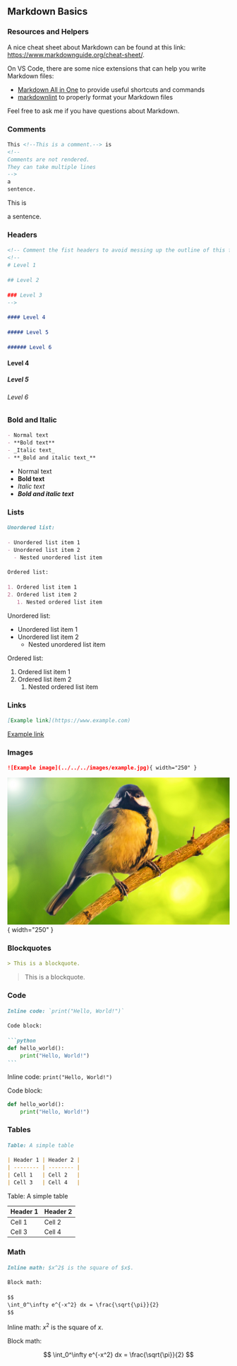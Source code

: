 ## Markdown Basics

### Resources and Helpers

A nice cheat sheet about Markdown can be found at this link: <https://www.markdownguide.org/cheat-sheet/>.

On VS Code, there are some nice extensions that can help you write Markdown files:

- [Markdown All in One](https://marketplace.visualstudio.com/items?itemName=yzhang.markdown-all-in-one) to provide useful shortcuts and commands
- [markdownlint](https://marketplace.visualstudio.com/items?itemName=DavidAnson.vscode-markdownlint) to properly format your Markdown files

Feel free to ask me if you have questions about Markdown.

### Comments

```markdown
This <!--This is a comment.--> is
<!--
Comments are not rendered.
They can take multiple lines
-->
a
sentence.
```

This <!--This is a comment.--> is
<!--
Comments are not rendered.
They can take multiple lines
-->
a
sentence.

### Headers

```markdown
<!-- Comment the fist headers to avoid messing up the outline of this file -->
<!--
# Level 1

## Level 2

### Level 3
-->

#### Level 4

##### Level 5

###### Level 6
```

<!--
# Level 1

## Level 2

### Level 3
-->

#### Level 4

##### Level 5

###### Level 6

### Bold and Italic

```markdown
- Normal text
- **Bold text**
- _Italic text_
- **_Bold and italic text_**
```

- Normal text
- **Bold text**
- _Italic text_
- **_Bold and italic text_**

### Lists

```markdown
Unordered list:

- Unordered list item 1
- Unordered list item 2
  - Nested unordered list item

Ordered list:

1. Ordered list item 1
2. Ordered list item 2
   1. Nested ordered list item
```

Unordered list:

- Unordered list item 1
- Unordered list item 2
  - Nested unordered list item

Ordered list:

1. Ordered list item 1
2. Ordered list item 2
   1. Nested ordered list item

### Links

```markdown
[Example link](https://www.example.com)
```

[Example link](https://www.example.com)

### Images

```markdown
![Example image](../../../images/example.jpg){ width="250" }
```

![Example image](../../../images/example.jpg){ width="250" }

### Blockquotes

```markdown
> This is a blockquote.
```

> This is a blockquote.

### Code

````markdown
Inline code: `print("Hello, World!")`

Code block:

```python
def hello_world():
    print("Hello, World!")
```
````

Inline code: `print("Hello, World!")`

Code block:

```python
def hello_world():
    print("Hello, World!")
```

### Tables

```markdown
Table: A simple table

| Header 1 | Header 2 |
| -------- | -------- |
| Cell 1   | Cell 2   |
| Cell 3   | Cell 4   |
```

Table: A simple table

| Header 1 | Header 2 |
| -------- | -------- |
| Cell 1   | Cell 2   |
| Cell 3   | Cell 4   |

### Math

```markdown
Inline math: $x^2$ is the square of $x$.

Block math:

$$
\int_0^\infty e^{-x^2} dx = \frac{\sqrt{\pi}}{2}
$$
```

Inline math: $x^2$ is the square of $x$.

Block math:

$$
\int_0^\infty e^{-x^2} dx = \frac{\sqrt{\pi}}{2}
$$
